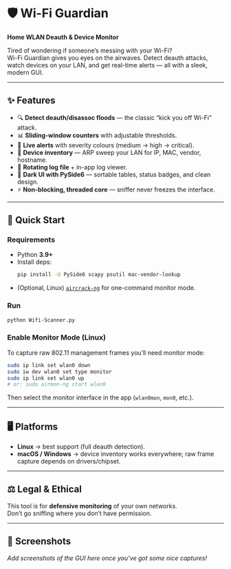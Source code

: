 # 🛡️ Wi-Fi Guardian  
**Home WLAN Deauth & Device Monitor**

Tired of wondering if someone’s messing with your Wi-Fi?  
Wi-Fi Guardian gives you eyes on the airwaves. Detect deauth attacks, watch devices on your LAN, and get real-time alerts — all with a sleek, modern GUI.  

---

## ✨ Features
- 🔍 **Detect deauth/disassoc floods** — the classic “kick you off Wi-Fi” attack.  
- 📊 **Sliding-window counters** with adjustable thresholds.  
- 🚨 **Live alerts** with severity colours (medium → high → critical).  
- 👀 **Device inventory** — ARP sweep your LAN for IP, MAC, vendor, hostname.  
- 📝 **Rotating log file** + in-app log viewer.  
- 🎨 **Dark UI with PySide6** — sortable tables, status badges, and clean design.  
- ⚡ **Non-blocking, threaded core** — sniffer never freezes the interface.  

---

## 🚀 Quick Start

### Requirements
- Python **3.9+**  
- Install deps:
  ```bash
  pip install -U PySide6 scapy psutil mac-vendor-lookup
  ```
- (Optional, Linux) [`aircrack-ng`](https://www.aircrack-ng.org/) for one-command monitor mode.

### Run
```bash
python Wifi-Scanner.py
```

### Enable Monitor Mode (Linux)
To capture raw 802.11 management frames you’ll need monitor mode:

```bash
sudo ip link set wlan0 down
sudo iw dev wlan0 set type monitor
sudo ip link set wlan0 up
# or: sudo airmon-ng start wlan0
```

Then select the monitor interface in the app (`wlan0mon`, `mon0`, etc.).

---

## 🖥️ Platforms
- **Linux** → best support (full deauth detection).  
- **macOS / Windows** → device inventory works everywhere; raw frame capture depends on drivers/chipset.  

---

## ⚖️ Legal & Ethical
This tool is for **defensive monitoring** of your own networks.  
Don’t go sniffing where you don’t have permission.  

---

## 📸 Screenshots
_Add screenshots of the GUI here once you’ve got some nice captures!_  
